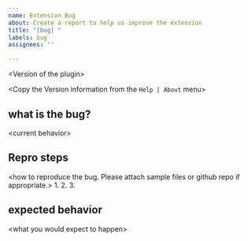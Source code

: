 ```yaml
---
name: Extension Bug
about: Create a report to help us improve the extension
title: "[bug] "
labels: bug
assignees: ''

---
```


\<Version of the plugin\>

\<Copy the Version information from the `Help | About` menu\>

## what is the bug?
\<current behavior\>

## Repro steps
\<how to reproduce the bug. Please attach sample files or github repo if appropriate.\>
1.
2.
3.

## expected behavior
\<what you would expect to happen\>

